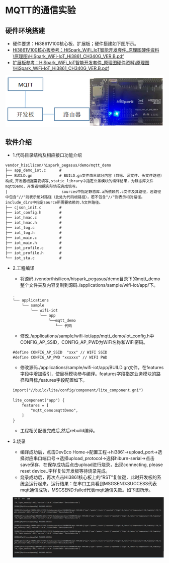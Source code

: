 # MQTT的通信实验<a name="ZH-CN_TOPIC_0000001130176841"></a>
## 硬件环境搭建
-    硬件要求：Hi3861V100核心板、扩展板；硬件搭建如下图所示。
-    [Hi3861V100核心板参考：HiSpark_WiFi_IoT智能开发套件_原理图硬件资料\原理图\HiSpark_WiFi-IoT_Hi3861_CH340G_VER.B.pdf](http://gitee.com/hihope_iot/embedded-race-hisilicon-track-2022/blob/master/%E7%A1%AC%E4%BB%B6%E8%B5%84%E6%96%99/HiSpark_WiFi_IoT%E6%99%BA%E8%83%BD%E5%AE%B6%E5%B1%85%E5%BC%80%E5%8F%91%E5%A5%97%E4%BB%B6_%E5%8E%9F%E7%90%86%E5%9B%BE.rar)
-    [扩展板参考：HiSpark_WiFi_IoT智能开发套件_原理图硬件资料\原理图\HiSpark_WiFi-IoT_Hi3861_CH340G_VER.B.pdf](http://gitee.com/hihope_iot/embedded-race-hisilicon-track-2022/blob/master/%E7%A1%AC%E4%BB%B6%E8%B5%84%E6%96%99/HiSpark_WiFi_IoT%E6%99%BA%E8%83%BD%E5%AE%B6%E5%B1%85%E5%BC%80%E5%8F%91%E5%A5%97%E4%BB%B6_%E5%8E%9F%E7%90%86%E5%9B%BE.rar)

![输入图片说明](../doc/figures/mqtt_demo/081mqtt.png)

## 软件介绍

-   1.代码目录结构及相应接口功能介绍
```
vendor_hisilicon/hispark_pegasus/demo/mqtt_demo
├── app_demo_iot.c      #
├── BUILD.gn            # BUILD.gn文件由三部分内容（目标、源文件、头文件路径）构成,开发者根据需要填写,static_library中指定业务模块的编译结果，为静态库文件mqttDemo，开发者根据实际情况完成填写。
|                        sources中指定静态库.a所依赖的.c文件及其路径，若路径中包含"//"则表示绝对路径（此处为代码根路径），若不包含"//"则表示相对路径。include_dirs中指定source所需要依赖的.h文件路径。
├── cjson_init.c        #
├── iot_config.h        # 
├── iot_hmac.c          # 
├── iot_hmac.h          # 
├── iot_log.c           # 
├── iot_log.h           # 
├── iot_main.c          # 
├── iot_main.h          # 
├── iot_profile.c       # 
├── iot_profile.h       # 
└── iot_sta.c           # 
```
-   2.工程编译
    -   将源码./vendor/hisilicon/hispark_pegasus/demo目录下的mqtt_demo整个文件夹及内容复制到源码./applications/sample/wifi-iot/app/下。
    ```
    .
    └── applications
        └── sample
            └── wifi-iot
                └── app
                    └──mqtt_demo
                       └── 代码   
     ```

    -   修改./applications/sample/wifi-iot/app/mqtt_demo/iot_config.h中CONFIG_AP_SSID，CONFIG_AP_PWD为WiFi名称和WiFi密码。
    ```
    #define CONFIG_AP_SSID  "xxx" // WIFI SSID
    #define CONFIG_AP_PWD "xxxxxx" // WIFI PWD
    ```

    -   修改源码./applications/sample/wifi-iot/app/BUILD.gn文件，在features字段中增加索引，使目标模块参与编译。features字段指定业务模块的路径和目标,features字段配置如下。
    ```
    import("//build/lite/config/component/lite_component.gni")
    
    lite_component("app") {
        features = [
            "mqtt_demo:mqttDemo",
        ]
    }
    ```

    -    工程相关配置完成后,然后rebuild编译。
-   3.烧录
    -    编译成功后，点击DevEco Home->配置工程->hi3861->upload_port->选择对应串口端口号->选择upload_protocol->选择hiburn-serial->点击save保存，在保存成功后点击upload进行烧录，出现connecting, please reset device..字样复位开发板等待烧录完成。
    -    烧录成功后，再次点击Hi3861核心板上的“RST”复位键，此时开发板的系统会运行起来。运行结果：在串口工具看到MSGSEND:SUCCESS代表mqtt通信成功，MSGSEND:failed代表mqtt通信失败。如下图所示。

    ![输入图片说明](../doc/figures/mqtt_demo/082mqtt.png)